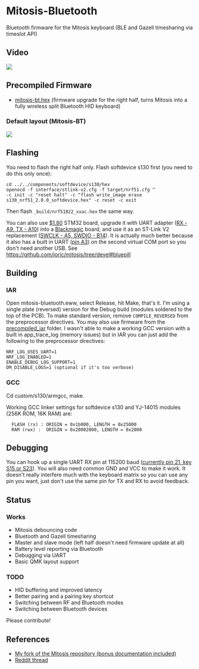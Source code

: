 # Mitosis-Bluetooth

Bluetooth firmware for the Mitosis keyboard (BLE and Gazell timesharing via timeslot API)

## Video

[![](http://img.youtube.com/vi/Qv22OyWb81g/0.jpg)](https://youtu.be/Qv22OyWb81g)

## Precompiled Firmware

* [mitosis-bt.hex] (firmware upgrade for the right half, turns Mitosis into a fully wireless split Bluetooth HID keyboard)

[mitosis-bt.hex]: https://raw.githubusercontent.com/joric/mitosis/devel/precompiled_iar/mitosis-bt.hex

### Default layout (Mitosis-BT)

[![](https://kle-render.herokuapp.com/api/3f5dd1c848bb9a7a723161ad5e0c8e39?4)](http://www.keyboard-layout-editor.com/#/gists/3f5dd1c848bb9a7a723161ad5e0c8e39)

## Flashing

You need to flash the right half only.
Flash softdevice s130 first (you need to do this only once):

```
cd ../../components/softdevice/s130/hex
openocd -f interface/stlink-v2.cfg -f target/nrf51.cfg ^
-c init -c "reset halt" -c "flash write_image erase s130_nrf51_2.0.0_softdevice.hex" -c reset -c exit
```

Then flash `_build/nrf51822_xxac.hex` the same way.

You can also use [$1.80](https://www.aliexpress.com/item//32583160323.html) STM32 board,
upgrade it with UART adapter ([RX - A9, TX - A10](https://i.imgur.com/sLyYM27.jpg))
into a [Blackmagic](https://gojimmypi.blogspot.com/2017/07/BluePill-STM32F103-to-BlackMagic-Probe.html) board,
and use it as an ST-Link V2 replacement ([SWCLK - A5, SWDIO - B14](https://i.imgur.com/Ikt8yZz.jpg)).
It is actually much better because it also has a built in UART ([pin A3](https://i.imgur.com/6jPsgzv.jpg))
on the second virtual COM port so you don't need another USB.
See https://github.com/joric/mitosis/tree/devel#bluepill

## Building

### IAR

Open mitosis-bluetooth.eww, select Release, hit Make, that's it.
I'm using a single plate (reversed) version for the Debug build (modules soldered to the top of the PCB).
To make standard version, remove `COMPILE_REVERSED` from the preprocessor directives.
You may also use firmware from the [precompiled_iar](../precompiled_iar) folder.
I wasn't able to make a working GCC version with a built in app_trace_log (memory issues) but in IAR you can just add the following to the preprocessor directives:

```
NRF_LOG_USES_UART=1
NRF_LOG_ENABLED=1
ENABLE_DEBUG_LOG_SUPPORT=1
DM_DISABLE_LOGS=1 (optional if it's too verbose)
```

### GCC

Cd custom/s130/armgcc, make.

Working GCC linker settings for softdevice s130 and YJ-14015 modules (256K ROM, 16K RAM) are:
```
  FLASH (rx) : ORIGIN = 0x1b000, LENGTH = 0x25000
  RAM (rwx) :  ORIGIN = 0x20002000, LENGTH = 0x2000
```

## Debugging

You can hook up a single UART RX pin at 115200 baud ([currently pin 21, key S15 or S23](https://i.imgur.com/apx8W8W.png)).
You will also need common GND and VCC to make it work. It doesn't really interfere much with the keyboard matrix so you can use any pin you want,
just don't use the same pin for TX and RX to avoid feedback.


## Status

### Works

* Mitosis debouncing code
* Bluetooth and Gazell timesharing
* Master and slave mode (left half doesn't need firmware update at all)
* Battery level reporting via Bluetooth
* Debugging via UART
* Basic QMK layout support

### TODO

* HID buffering and improved latency
* Better pairing and a pairing key shortcut
* Switching between RF and Bluetooth modes
* Switching between Bluetooth devices

Please contribute!

## References

* [My fork of the Mitosis repository (bonus documentation included)](https://github.com/joric/mitosis/tree/devel)
* [Reddit thread](https://redd.it/91s4pu)

